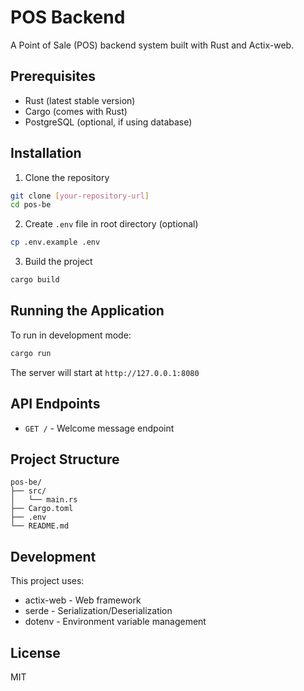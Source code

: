 # POS Backend

A Point of Sale (POS) backend system built with Rust and Actix-web.

## Prerequisites

- Rust (latest stable version)
- Cargo (comes with Rust)
- PostgreSQL (optional, if using database)

## Installation

1. Clone the repository
```bash
git clone [your-repository-url]
cd pos-be
```

2. Create `.env` file in root directory (optional)
```bash
cp .env.example .env
```

3. Build the project
```bash
cargo build
```

## Running the Application

To run in development mode:
```bash
cargo run
```

The server will start at `http://127.0.0.1:8080`

## API Endpoints

- `GET /` - Welcome message endpoint

## Project Structure

```
pos-be/
├── src/
│   └── main.rs
├── Cargo.toml
├── .env
└── README.md
```

## Development

This project uses:
- actix-web - Web framework
- serde - Serialization/Deserialization
- dotenv - Environment variable management

## License

MIT
